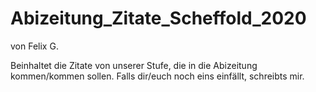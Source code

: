 # Abizeitung_Zitate_Scheffold_2020

von Felix G.

Beinhaltet die Zitate von unserer Stufe, die in die Abizeitung kommen/kommen sollen. Falls dir/euch noch eins einfällt, schreibts mir.
